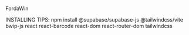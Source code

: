 FordaWin

INSTALLING TIPS:
npm install @supabase/supabase-js @tailwindcss/vite bwip-js react react-barcode react-dom react-router-dom tailwindcss
